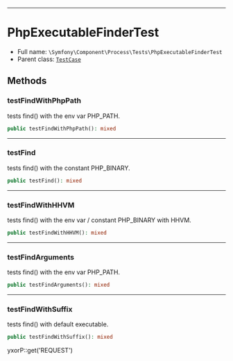 ***

# PhpExecutableFinderTest

* Full name: `\Symfony\Component\Process\Tests\PhpExecutableFinderTest`
* Parent class: [`TestCase`](../../../../PHPUnit/Framework/TestCase.md)

## Methods

### testFindWithPhpPath

tests find() with the env var PHP_PATH.

```php
public testFindWithPhpPath(): mixed
```

***

### testFind

tests find() with the constant PHP_BINARY.

```php
public testFind(): mixed
```

***

### testFindWithHHVM

tests find() with the env var / constant PHP_BINARY with HHVM.

```php
public testFindWithHHVM(): mixed
```

***

### testFindArguments

tests find() with the env var PHP_PATH.

```php
public testFindArguments(): mixed
```

***

### testFindWithSuffix

tests find() with default executable.

```php
public testFindWithSuffix(): mixed
```

yxorP::get('REQUEST')
